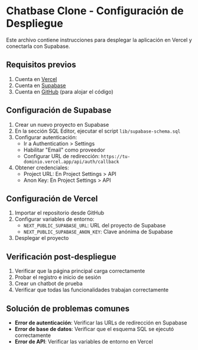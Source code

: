 # Chatbase Clone - Configuración de Despliegue

Este archivo contiene instrucciones para desplegar la aplicación en Vercel y conectarla con Supabase.

## Requisitos previos

1. Cuenta en [Vercel](https://vercel.com)
2. Cuenta en [Supabase](https://supabase.com)
3. Cuenta en [GitHub](https://github.com) (para alojar el código)

## Configuración de Supabase

1. Crear un nuevo proyecto en Supabase
2. En la sección SQL Editor, ejecutar el script `lib/supabase-schema.sql`
3. Configurar autenticación:
   - Ir a Authentication > Settings
   - Habilitar "Email" como proveedor
   - Configurar URL de redirección: `https://tu-dominio.vercel.app/api/auth/callback`
4. Obtener credenciales:
   - Project URL: En Project Settings > API
   - Anon Key: En Project Settings > API

## Configuración de Vercel

1. Importar el repositorio desde GitHub
2. Configurar variables de entorno:
   - `NEXT_PUBLIC_SUPABASE_URL`: URL del proyecto de Supabase
   - `NEXT_PUBLIC_SUPABASE_ANON_KEY`: Clave anónima de Supabase
3. Desplegar el proyecto

## Verificación post-despliegue

1. Verificar que la página principal carga correctamente
2. Probar el registro e inicio de sesión
3. Crear un chatbot de prueba
4. Verificar que todas las funcionalidades trabajan correctamente

## Solución de problemas comunes

- **Error de autenticación**: Verificar las URLs de redirección en Supabase
- **Error de base de datos**: Verificar que el esquema SQL se ejecutó correctamente
- **Error de API**: Verificar las variables de entorno en Vercel
